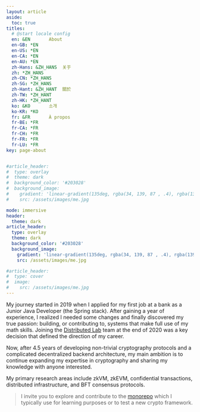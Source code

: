 ```yaml
---
layout: article
aside:
  toc: true
titles:
  # @start locale config
  en: &EN       About
  en-GB: *EN
  en-US: *EN
  en-CA: *EN
  en-AU: *EN
  zh-Hans: &ZH_HANS  关于
  zh: *ZH_HANS
  zh-CN: *ZH_HANS
  zh-SG: *ZH_HANS
  zh-Hant: &ZH_HANT  關於
  zh-TW: *ZH_HANT
  zh-HK: *ZH_HANT
  ko: &KO       소개
  ko-KR: *KO
  fr: &FR       À propos
  fr-BE: *FR
  fr-CA: *FR
  fr-CH: *FR
  fr-FR: *FR
  fr-LU: *FR
key: page-about


#article_header:
#  type: overlay
#  theme: dark
#  background_color: '#203028'
#  background_image:
#    gradient: 'linear-gradient(135deg, rgba(34, 139, 87 , .4), rgba(139, 34, 139, .4))'
#    src: /assets/images/me.jpg

mode: immersive
header:
  theme: dark
article_header:
  type: overlay
  theme: dark
  background_color: '#203028'
  background_image:
    gradient: 'linear-gradient(135deg, rgba(34, 139, 87 , .4), rgba(139, 34, 139, .4))'
    src: /assets/images/me.jpg

#article_header:
#  type: cover
#  image:
#    src: /assets/images/me.jpg
---
```



My journey started in 2019 when I applied for my first job at a bank as a Junior Java Developer (the Spring stack).
After gaining a year of experience, I realized I needed some changes and finally discovered my true passion: building,
or contributing to, systems that make full use of my math skills. Joining
the [Distributed Lab](https://distributedlab.com) team at the end of 2020 was a key decision that defined the direction
of my career.

Now, after 4.5 years of developing non-trivial cryptography protocols and a complicated decentralized backend
architecture, my main ambition is to continue expanding my expertise in cryptography and sharing my knowledge with
anyone interested.

My primary research areas include zkVM, zkEVM, confidential transactions, distributed infrastructure, and BFT consensus
protocols.


> I invite you to explore and contribute to the [monorepo](https://github.com/olegfomenko/crypto) which I
> typically use for learning purposes or to test a new crypto framework.